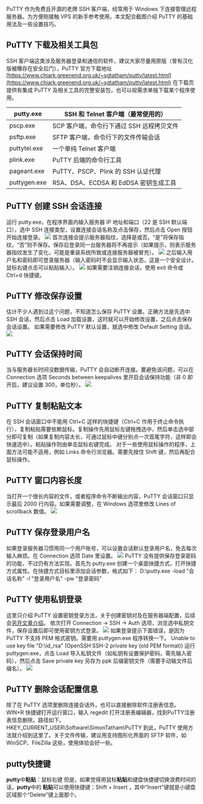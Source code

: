 PuTTY 作为免费且开源的老牌 SSH 客户端，经常用于 Windows 下连接管理远程服务器。为方便刚接触 VPS 的新手参考使用，本文配合截图介绍 PuTTY 的基础用法及一些设置技巧。
## PuTTY 下载及相关工具包
SSH 客户端这类涉及服务器登录和通信的软件，建议大家尽量用原版（曾有汉化版被曝存在安全后门），PuTTY 官方下载地址 [https://www.chiark.greenend.org.uk/~sgtatham/putty/latest.html](https://www.chiark.greenend.org.uk/~sgtatham/putty/latest.html)
在下载页提供有集成 PuTTY 及相关工具的完整安装包，也可以视需求单独下载某个程序使用。

| putty.exe | SSH 和 Telnet 客户端（最常使用的） |
| --- | --- |
| pscp.exe | SCP 客户端，命令行下通过 SSH 远程拷贝文件 |
| psftp.exe | SFTP 客户端，命令行下的文件传输会话 |
| puttytel.exe | 一个单纯 Telnet 客户端 |
| plink.exe | PuTTY 后端的命令行工具 |
| pageant.exe | PuTTY、PSCP、Plink 的 SSH 认证代理 |
| puttygen.exe | RSA、DSA、ECDSA 和 EdDSA 密钥生成工具 |

## PuTTY 创建 SSH 会话连接
运行 putty.exe，在程序界面内输入服务器 IP 地址和端口（22 是 SSH 默认端口），选中 SSH 连接类型，设置连接会话名称及点击保存，然后点击 Open 按钮开始连接登录。
[![](https://images.cherryfloris.eu.org/2021/1627027056946-b9483176-72d9-4b3a-878b-da1972e9e140.png)](https://www.hostarr.com/wp-content/uploads/putty-tutorial-1.png)
首次连接会提示服务器指纹，选择是或否。“是”将保存指纹，“否”则不保存。保存后登录同一台服务器将不再提示（如果提示，则表示服务器指纹发生了变化，可能是重装系统所致或连接服务器被冒充）。
[![](https://images.cherryfloris.eu.org/2021/1627027057253-55bffe24-06cf-4d56-84f5-ffd8899c1ff7.png)](https://www.hostarr.com/wp-content/uploads/putty-tutorial-2.png)
之后输入用户名和密码即可登录服务器（输入密码时不会显示输入状态，这是一个安全设计。鼠标右键点击可以粘贴输入）。
[![](https://images.cherryfloris.eu.org/2021/1627027057195-47afb207-f073-43ae-8c71-00a4ced5417b.png)](https://www.hostarr.com/wp-content/uploads/putty-tutorial-3.png)
如果需要注销连接会话，使用 exit 命令或 Ctrl+d 快捷键。
## PuTTY 修改保存设置
估计不少人遇到过这个问题，不知道怎么保存 PuTTY 设置。正确方法是先选中 SSH 会话，然后点击 Load 加载设置，这时就可以开始修改设置，之后点击保存会话设置。
如果需要修改 PuTTY 默认设置，就选中修改 Default Setting 会话。
[![](https://images.cherryfloris.eu.org/2021/1627027057169-007925ee-b2f7-4af9-b932-153639a71ac3.png)](https://www.hostarr.com/wp-content/uploads/putty-tutorial-4.png)
## PuTTY 会话保持时间
当与服务器长时间没数据传输，PuTTY 会自动断开连接。要避免该问题，可以在 Connection 选项 Seconds between keepalives 里开启会话保持功能（非 0 即开启，建议设置 300，单位秒）。
[![](https://images.cherryfloris.eu.org/2021/1627027056895-0a82041b-c8f6-46aa-a7d2-e3f33a68690f.png)](https://www.hostarr.com/wp-content/uploads/putty-tutorial-5.png)
## PuTTY 复制粘贴文本
在 SSH 会话窗口中不能用 Ctrl+C 这样的快捷键（Ctrl+C 作用于终止命令执行），复制粘贴需要依赖鼠标。复制操作先用鼠标左键拖拽选中，然后单击选中部分即可复制（如果复制内容太长，可通过鼠标中键分别点一次首尾字符，这样即会快速选中）。粘贴操作则由单击鼠标右键完成。
对于一些使用鼠标操作的程序，上面方法可能不适用，例如 Links 命令行浏览器。需要先按住 Shift 键，然后再配合鼠标操作。
## PuTTY 窗口内容长度
当打开一个很长内容的文件，或者程序命令不断输出内容，PuTTY 会话窗口只显示最后 2000 行内容。如果需要调整，在 Windows 选项里修改 Lines of scrollback 数值。
[![](https://images.cherryfloris.eu.org/2021/1627027061655-c1bb8a14-7d3f-4bcb-847a-bc0d7d0990db.png)](https://www.hostarr.com/wp-content/uploads/putty-tutorial-6.png)
## PuTTY 保存登录用户名
如果登录服务器习惯用同一个用户账号，可以设置会话默认登录用户名，免去每次输入麻烦。在 Connection 选项 Date 里设置。
[![](https://images.cherryfloris.eu.org/2021/1627027065630-2e620fc2-4c68-484a-93cf-249926545160.png)](https://www.hostarr.com/wp-content/uploads/putty-tutorial-7.png)
PuTTY 没有提供保存登录密码的功能，不过仍有方法实现。首先为 putty.exe 创建一个桌面快捷方式，打开快捷方式属性。在快捷方式目标里添加会话参数，格式如下：
D:\putty.exe -load "会话名称" -l "登录用户名" -pw "登录密码"
## PuTTY 使用私钥登录
这里只介绍 PuTTY 设置密钥登录方法，关于创建密钥对及在服务器端配置，后续会[另开文章介绍](https://www.hostarr.com/login-with-an-ssh-private-key-on-linux/)。
依次打开 Connection -> SSH -> Auth 选项，浏览选中私钥文件，保存设置后即可使用密钥方式登录。
[![](https://images.cherryfloris.eu.org/2021/1627027065565-23df02c7-8972-43a7-88ce-f24972fc53a0.png)](https://www.hostarr.com/wp-content/uploads/putty-tutorial-8.png)
如果登录提示下面错误，是因为 PuTTY 不支持 PEM 格式密钥。需要用 puttygen.exe 程序转换一下。
Unable to use key file "D:\id_rsa" (OpenSSH SSH-2 private key (old PEM format))
运行 puttygen.exe，点击 Load 导入私钥文件（如私钥有设置保护密码，需先输入密码），然后点击 Save private key 另存为 ppk 后缀密钥文件（需要手动输文件后缀名）。
[![](https://images.cherryfloris.eu.org/2021/1627027066639-7d89c2f6-a92c-4fd7-91e2-5bbf4e78fd09.png)](https://www.hostarr.com/wp-content/uploads/putty-tutorial-9.png)
## PuTTY 删除会话配置信息
除了在 PuTTY 选项里删除连接会话外，也可以直接删除软件注册表信息。WIN+R 快捷键打开运行窗口，输入 regedit 打开注册表编辑器，找到PuTTY注册表信息删除。路径如下。
HKEY_CURRENT_USER\Software\SimonTatham\PuTTY
到此，PuTTY 使用方法就介绍到这里了。关于文件传输，建议用支持图形化界面的 SFTP 软件，如 WinSCP、FileZilla 这些，使用体验会好一些。
## putty快捷键
**putty**中**粘贴**：鼠标右键 但是，如果觉得用鼠标**粘贴**和键盘快捷键切换浪费时间的话，**putty**中的 **粘贴**可以使用快捷键：Shift + Insert ，其中”Insert”键就是小键盘区域那个“Delete”键上面那个。
